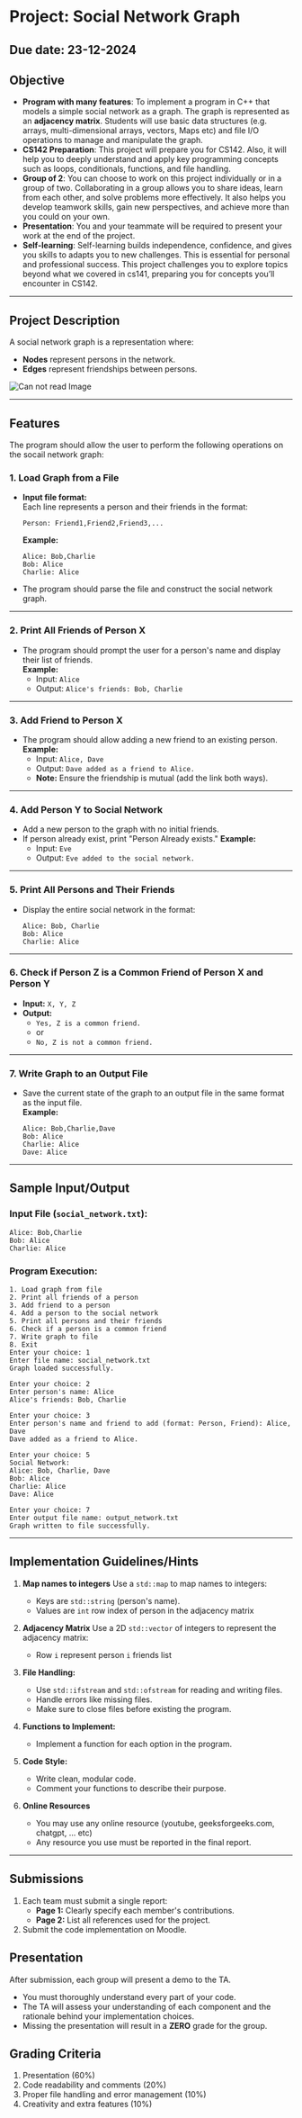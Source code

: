 
# **Project: Social Network Graph**

## **Due date**: 23-12-2024

## **Objective**
  - **Program with many features**: To implement a program in C++ that models a simple social network as a graph. The graph is represented as an **adjacency matrix**. Students will use basic data structures (e.g. arrays, multi-dimensional arrays,  vectors, Maps etc) and file I/O operations to manage and manipulate the graph.
  - **CS142 Preparation**: This project will prepare you for CS142. Also, it will help you to deeply understand and apply key programming concepts such as loops, conditionals, functions, and file handling.
  - **Group of 2**: You can choose to work on this project individually or in a group of two. Collaborating in a group allows you to share ideas, learn from each other, and solve problems more effectively. It also helps you develop teamwork skills, gain new perspectives, and achieve more than you could on your own.
  - **Presentation**: You and your teammate will be required to present your work at the end of the project.
  - **Self-learning**: Self-learning builds independence, confidence, and gives you skills to adapts you to new challenges. This is essential for personal and professional success. This project challenges you to explore topics beyond what we covered in cs141, preparing you for concepts you’ll encounter in CS142.

---

## **Project Description**

A social network graph is a representation where:
- **Nodes** represent persons in the network.
- **Edges** represent friendships between persons.

  
![Can not read Image](images/social_network_example.jpg)




---

## **Features**
The program should allow the user to perform the following operations on the socail network graph:

### **1. Load Graph from a File**
- **Input file format:**  
  Each line represents a person and their friends in the format:
  ```
  Person: Friend1,Friend2,Friend3,...
  ```
  **Example:**
  ```
  Alice: Bob,Charlie
  Bob: Alice
  Charlie: Alice
  ```
- The program should parse the file and construct the social network graph.

---

### **2. Print All Friends of Person X**
- The program should prompt the user for a person's name and display their list of friends.  
  **Example:**  
  - Input: `Alice`  
  - Output: `Alice's friends: Bob, Charlie`

---

### **3. Add Friend to Person X**
- The program should allow adding a new friend to an existing person.  
  **Example:**  
  - Input: `Alice, Dave`  
  - Output: `Dave added as a friend to Alice.`  
  - **Note:** Ensure the friendship is mutual (add the link both ways).

---

### **4. Add Person Y to Social Network**
- Add a new person to the graph with no initial friends.
- If person already exist, print "Person Already exists."
  **Example:**  
  - Input: `Eve`  
  - Output: `Eve added to the social network.`

---

### **5. Print All Persons and Their Friends**
- Display the entire social network in the format:
  ```
  Alice: Bob, Charlie
  Bob: Alice
  Charlie: Alice
  ```

---

### **6. Check if Person Z is a Common Friend of Person X and Person Y**
- **Input:** `X, Y, Z`  
- **Output:**  
  - `Yes, Z is a common friend.`  
  - or  
  - `No, Z is not a common friend.`

---

### **7. Write Graph to an Output File**
- Save the current state of the graph to an output file in the same format as the input file.  
  **Example:**
  ```
  Alice: Bob,Charlie,Dave
  Bob: Alice
  Charlie: Alice
  Dave: Alice
  ```

---

## **Sample Input/Output**

### **Input File (`social_network.txt`):**
```
Alice: Bob,Charlie
Bob: Alice
Charlie: Alice
```

### **Program Execution:**
```
1. Load graph from file
2. Print all friends of a person
3. Add friend to a person
4. Add a person to the social network
5. Print all persons and their friends
6. Check if a person is a common friend
7. Write graph to file
8. Exit
Enter your choice: 1
Enter file name: social_network.txt
Graph loaded successfully.

Enter your choice: 2
Enter person's name: Alice
Alice's friends: Bob, Charlie

Enter your choice: 3
Enter person's name and friend to add (format: Person, Friend): Alice, Dave
Dave added as a friend to Alice.

Enter your choice: 5
Social Network:
Alice: Bob, Charlie, Dave
Bob: Alice
Charlie: Alice
Dave: Alice

Enter your choice: 7
Enter output file name: output_network.txt
Graph written to file successfully.
```

---

## **Implementation Guidelines/Hints**

1. **Map names to integers** Use a `std::map` to map names to integers:
   - Keys are `std::string` (person's name).
   - Values are `int` row index of person in the adjacency matrix

1. **Adjacency Matrix** Use a 2D `std::vector` of integers to represent the adjacency matrix:
   - Row `i` represent person `i` friends list 

2. **File Handling:**
   - Use `std::ifstream` and `std::ofstream` for reading and writing files.
   - Handle errors like missing files.
   - Make sure to close files before existing the program.

3. **Functions to Implement:**
   - Implement a function for each option in the program.
6. **Code Style:**
   - Write clean, modular code.
   - Comment your functions to describe their purpose.
7. **Online Resources**
   - You may use any online resource (youtube, geeksforgeeks.com, chatgpt, ... etc)
   - Any resource you use must be reported in the final report. 

---

## **Submissions**
1. Each team must submit a single report:  
   - **Page 1:** Clearly specify each member's contributions.  
   - **Page 2:** List all references used for the project.  
2. Submit the code implementation on Moodle.

## **Presentation**
After submission, each group will present a demo to the TA.  
- You must thoroughly understand every part of your code.  
- The TA will assess your understanding of each component and the rationale behind your implementation choices.  
- Missing the presentation will result in a **ZERO** grade for the group.  

## **Grading Criteria**
1. Presentation (60%)
3. Code readability and comments (20%)
4. Proper file handling and error management (10%)
5. Creativity and extra features (10%)
